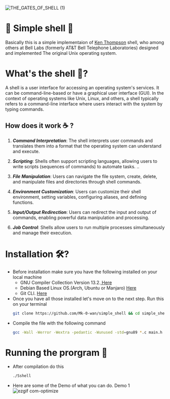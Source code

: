 
![THE_GATES_OF_SHELL (1)](https://github.com/Mk-0-wan/simple_shell/assets/114664618/f08a06bf-085b-4ac9-88de-b6246d19916f)

# 🐚 Simple shell 🐚

Basically this is a simple implementaion of [Ken Thompson](https://en.wikipedia.org/wiki/Ken_Thompson) shell, who among others at Bell Labs (formerly AT&T Bell Telephone Laboratories) designed and implemented The original Unix operating system.


# What's the shell 🤔?

A shell is a user interface for accessing an operating system's services. It can be command-line-based or have a graphical user interface (GUI). In the context of operating systems like Unix, Linux, and others, a shell typically refers to a command-line interface where users interact with the system by typing commands.

## How does it work ☕ ?

1. **_Command Interpretation_**: The shell interprets user commands and translates them into a format that the operating system can understand and execute.

2. **_Scripting_**: Shells often support scripting languages, allowing users to write scripts (sequences of commands) to automate tasks.
..
3. **_File Manipulation_**: Users can navigate the file system, create, delete, and manipulate files and directories through shell commands.

4. **_Environment Customization_**: Users can customize their shell environment, setting variables, configuring aliases, and defining functions.

5. **_Input/Output Redirection_**: Users can redirect the input and output of commands, enabling powerful data manipulation and processing.

5. **_Job Control_**: Shells allow users to run multiple processes simultaneously and manage their execution.

# Installation 🛠️?
- Before installation make sure you have the following installed on your local machine
    - GNU Compiler Collection Version 13.2.[ Here](https://www.scaler.com/topics/c/c-compiler-for-windows/)
    - Debian Based Linux OS.(Arch, Ubuntu or Manjaro) [Here](https://wiki.archlinux.org/title/installation_guide)
    - Git CLI. [Here](https://git-scm.com/book/en/v2/Getting-Started-Installing-Git)
- Once you have all those installed let's move on to the next step. Run this on your terminal
    ```bash
    git clone https://github.com/Mk-0-wan/simple_shell && cd simple_shell
    ```
- Compile the file with the following command
    ```bash
    gcc -Wall -Werror -Wextra -pedantic -Wunused -std=gnu89 *.c main.h -o Sshell
    ```

# Running the prorgram 🚀
- After compilation do this
    ```bash
    ./Sshell
    ```
- Here are some of the Demo of what you can do.
  Demo 1
  ![ezgif com-optimize](https://github.com/Mk-0-wan/simple_shell/assets/114664618/116cbd87-ba13-49fc-b4de-794d3db3c69c)
<!--TODO-->
